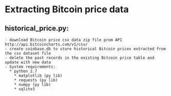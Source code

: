 # Extracting Bitcoin price data

  ## historical_price.py:
    - download Bitcoin price csv data zip file prom API http://api.bitcoincharts.com/v1/csv/
    - create coinbase.db to store historical Bitcoin prices extracted from the csv dataset file
    - delete the past records in the existing Bitcoin price table and update with new data
    - System requirements:
      * python 2.7
	    * matplotlib (py lib)
	    * requests (py lib)
    	* numpy (py lib)
    	* sqlite3
